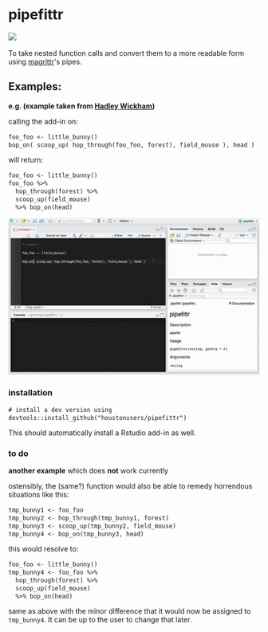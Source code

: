 # pipefittr

[![](https://travis-ci.org/HoustonUseRs/pipefittr.svg?branch=master)](https://travis-ci.org/HoustonUseRs/pipefittr)


To take nested function calls and convert them to a more readable form using [magrittr](https://github.com/smbache/magrittr)'s pipes.


## Examples:
**e.g. (example taken from [Hadley Wickham](https://github.com/hadley))**

calling the add-in on:

    foo_foo <- little_bunny()
    bop_on( scoop_up( hop_through(foo_foo, forest), field_mouse ), head )
    

will return:

    foo_foo <- little_bunny()
    foo_foo %>% 
      hop_through(forest) %>% 
      scoop_up(field_mouse) 
      %>% bop_on(head)
    
![](examples/example.gif)


### installation

```
# install a dev version using
devtools::install_github("houstonusers/pipefittr")
```

This should automatically install a Rstudio add-in as well.


### to do

**another example** which does **not** work currently

ostensibly, the (same?) function would also be able to remedy horrendous situations like this:

    tmp_bunny1 <- foo_foo
    tmp_bunny2 <- hop_through(tmp_bunny1, forest)
    tmp_bunny3 <- scoop_up(tmp_bunny2, field_mouse)
    tmp_bunny4 <- bop_on(tmp_bunny3, head)
    
this would resolve to:

    foo_foo <- little_bunny()
    tmp_bunny4 <- foo_foo %>% 
      hop_through(forest) %>% 
      scoop_up(field_mouse) 
      %>% bop_on(head)
    
same as above with the minor difference that it would now be assigned to `tmp_bunny4`. 
It can be up to the user to change that later.


<!--
### some disorganized ideas on how the function could work:

steps:

1. collapse all new-lines within parentheses
2. parse the order of operations
3. construct and return the pipe
-->
